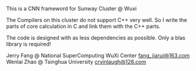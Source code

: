 This is a CNN frameword for Sunway Cluster @ Wuxi

The Compilers on this cluster do not support C++ very well. So I write the
parts of core calculation in C and link them with the C++ parts.

The code is designed with as less dependencies as possible. Only a blas 
library is required!


Jerry Fang @ National SuperComputing WuXi Center fang_jiarui@163.com
Wenlai Zhao @ Tsinghua University cryinlaugh@126.com
